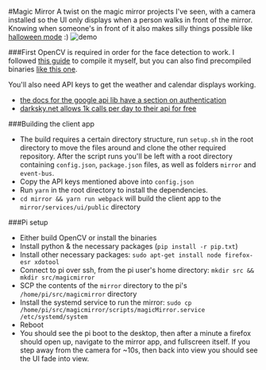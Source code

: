 
#Magic Mirror
A twist on the magic mirror projects I've seen, with a camera installed so the UI only displays when a person walks in front of the mirror. Knowing when someone's in front of it also makes silly things possible like [halloween mode](https://gfycat.com/ringeddetailedjerboa) :)
![demo](https://giant.gfycat.com/OptimalArtisticAmmonite.gif)

###First
OpenCV is required in order for the face detection to work. I followed [this guide](https://www.pyimagesearch.com/2016/04/18/install-guide-raspberry-pi-3-raspbian-jessie-opencv-3/) to compile it myself, but you can also find precompiled binaries [like this one](https://github.com/jabelone/OpenCV-for-Pi).

You'll also need API keys to get the weather and calendar displays working.
* [the docs for the google api lib have a section on authentication](https://github.com/googleapis/google-api-nodejs-client#oauth2-client)
* [darksky.net allows 1k calls per day to their api for free](https://darksky.net/dev)

###Building the client app
* The build requires a certain directory structure, run `setup.sh` in the root directory to move the files around and clone the other required repository. After the script runs you'll be left with a root directory containing `config.json`, `package.json` files, as well as folders `mirror` and `event-bus`. 
* Copy the API keys mentioned above into `config.json`
* Run `yarn` in the root directory to install the dependencies.
* `cd mirror && yarn run webpack` will build the client app to the `mirror/services/ui/public` directory


###Pi setup
* Either build OpenCV or install the binaries
* Install python & the necessary packages (`pip install -r pip.txt`)
* Install other necessary packages: `sudo apt-get install node firefox-esr xdotool`
* Connect to pi over ssh, from the pi user's home directory: `mkdir src && mkdir src/magicmirror`
* SCP the contents of the `mirror` directory to the pi's `/home/pi/src/magicmirror` directory
* Install the systemd service to run the mirror:  `sudo cp /home/pi/src/magicmirror/scripts/magicMirror.service /etc/systemd/system`
* Reboot
* You should see the pi boot to the desktop, then after a minute a firefox should open up, navigate to the mirror app, and fullscreen itself. If you step away from the camera for ~10s, then back into view you should see the UI fade into view.
